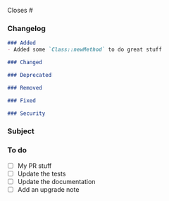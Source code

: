 <!-- THE PR TEMPLATE IS NOT AN OPTION. DO NOT DELETE IT! -->

<!--
    Specify which issues will be fixed/closed.
    Remove it if this is not related.
-->

Closes #

### Changelog

<!-- MANDATORY
    Fill the changelog part inside the code block.
    Remove unneeded sections.
    Follow this schema: http://keepachangelog.com/
-->

```markdown
### Added
- Added some `Class::newMethod` to do great stuff

### Changed

### Deprecated

### Removed

### Fixed

### Security
```

### Subject

<!-- Describe your Pull Request content here -->

### To do

<!--
    Complete the tasks.
    You can add as many tasks as you want.
    If some are not relevant, just remove them.
-->

- [ ] My PR stuff
- [ ] Update the tests
- [ ] Update the documentation
- [ ] Add an upgrade note
